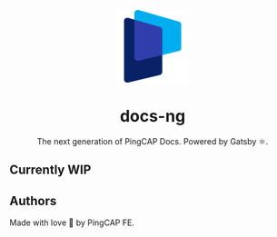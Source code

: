 <p align="center">
  <img src="images/pingcap-icon.png" width="128" alt="PingCAP Logo" />
</p>
<h1 align="center">docs-ng</h1>

<p align="center">The next generation of PingCAP Docs. Powered by Gatsby ⚛️.</p>

## Currently WIP

## Authors

Made with love 💙 by PingCAP FE.
